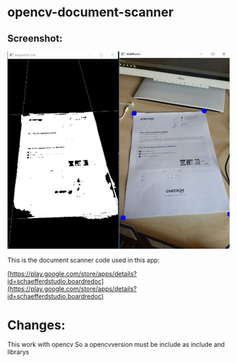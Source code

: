 # opencv-document-scanner

## Screenshot:
![alt text](Screenshot/Screen1.JPG "Screenshot")

This is the document scanner code used in this app:

[https://play.google.com/store/apps/details?id=schaefferdstudio.boardredoc](https://play.google.com/store/apps/details?id=schaefferdstudio.boardredoc)

# Changes:
This work with opencv
So a opencvversion must be include as include and librarys